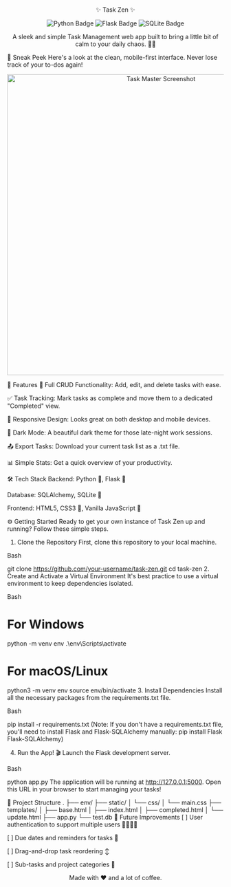 <br>

<div align="center">

✨ Task Zen ✨
<br>

<p align="center">
<img src="https://img.shields.io/badge/Python-3776AB?style=for-the-badge&logo=python&logoColor=white" alt="Python Badge"/>
<img src="https://img.shields.io/badge/Flask-000000?style=for-the-badge&logo=flask&logoColor=white" alt="Flask Badge"/>
<img src="https://img.shields.io/badge/SQLite-003B57?style=for-the-badge&logo=sqlite&logoColor=white" alt="SQLite Badge"/>
</p>

A sleek and simple Task Management web app built to bring a little bit of calm to your daily chaos. 🧘‍♂️

</div>

📸 Sneak Peek
Here's a look at the clean, mobile-first interface. Never lose track of your to-dos again!

<div align="center">
<img src="Screenshot 2025-08-19 231913.png,
Screenshot 2025-08-19 231927.png,
Screenshot 2025-08-19 231940.png,
Screenshot 2025-08-19 232019.png" alt="Task Master Screenshot" width="700"/>
</div>

🚀 Features
📝 Full CRUD Functionality: Add, edit, and delete tasks with ease.

✅ Task Tracking: Mark tasks as complete and move them to a dedicated "Completed" view.

📱 Responsive Design: Looks great on both desktop and mobile devices.

🌙 Dark Mode: A beautiful dark theme for those late-night work sessions.

📤 Export Tasks: Download your current task list as a .txt file.

📊 Simple Stats: Get a quick overview of your productivity.

🛠️ Tech Stack
Backend: Python 🐍, Flask 🧪

Database: SQLAlchemy, SQLite 💾

Frontend: HTML5, CSS3 🎨, Vanilla JavaScript 🍦

⚙️ Getting Started
Ready to get your own instance of Task Zen up and running? Follow these simple steps.

1. Clone the Repository
First, clone this repository to your local machine.

Bash

git clone https://github.com/your-username/task-zen.git
cd task-zen
2. Create and Activate a Virtual Environment
It's best practice to use a virtual environment to keep dependencies isolated.

Bash

# For Windows
python -m venv env
.\env\Scripts\activate

# For macOS/Linux
python3 -m venv env
source env/bin/activate
3. Install Dependencies
Install all the necessary packages from the requirements.txt file.

Bash

pip install -r requirements.txt
(Note: If you don't have a requirements.txt file, you'll need to install Flask and Flask-SQLAlchemy manually: pip install Flask Flask-SQLAlchemy)

4. Run the App! 🎬
Launch the Flask development server.

Bash

python app.py
The application will be running at http://127.0.0.1:5000. Open this URL in your browser to start managing your tasks!

📁 Project Structure
.
├── env/
├── static/
│   └── css/
│       └── main.css
├── templates/
│   ├── base.html
│   ├── index.html
│   ├── completed.html
│   └── update.html
├── app.py
└── test.db
🔮 Future Improvements
[ ] User authentication to support multiple users 🙋‍♀️🙋‍♂️

[ ] Due dates and reminders for tasks 📅

[ ] Drag-and-drop task reordering ↕️

[ ] Sub-tasks and project categories 📂

<div align="center">
Made with ❤️ and a lot of coffee.
</div>
